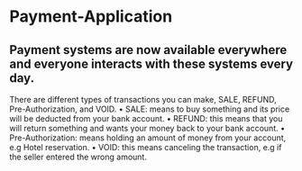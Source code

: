 # Payment-Application
<h2>Payment systems are now available everywhere and everyone interacts with these systems every day.</h2>
There are different types of transactions you can make, SALE, REFUND, Pre-Authorization, and VOID.
• SALE: means to buy something and its price will be deducted from your bank account.
• REFUND: this means that you will return something and wants your money back to your bank account.
• Pre-Authorization: means holding an amount of money from your account, e.g Hotel reservation.
• VOID: this means canceling the transaction, e.g if the seller entered the wrong amount.
